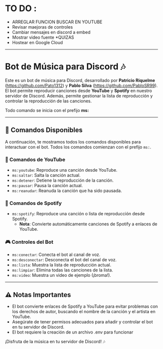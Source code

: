 # TO DO : 
  - ARREGLAR FUNCION BUSCAR EN YOUTUBE
  - Revisar maejoras de controles
  - Cambiar mensajes en discord a embed
  - Mostrar video fuente *QUIZAS
  - Hostear en Google Cloud
---
# Bot de Música para Discord 🎶

Este es un bot de música para Discord, desarrollado por **Patricio Riquelme** (https://github.com/Pato1312) y **Pablo Silva** (https://github.com/PabloSR99). El bot permite reproducir canciones desde **YouTube** y **Spotify** en nuestro servidor de Discord. Además, permite gestionar la lista de reproducción y controlar la reproducción de las canciones.

Todo comando se inicia con el prefijo **ms:**

---

## 🎵 Comandos Disponibles

A continuación, te mostramos todos los comandos disponibles para interactuar con el bot. Todos los comandos comienzan con el prefijo `ms:`.

### 🎥 Comandos de YouTube

- `ms:youtube`: Reproduce una canción desde YouTube.
- `ms:saltar`: Salta la canción actual.
- `ms:detener`: Detiene la reproducción de la canción.
- `ms:pausar`: Pausa la canción actual.
- `ms:reanudar`: Reanuda la canción que ha sido pausada.

### 🎵 Comandos de Spotify

- `ms:spotify`: Reproduce una canción o lista de reproducción desde Spotify.
  - **Nota**: Convierte automáticamente canciones de Spotify a enlaces de YouTube.

### 🎮 Controles del Bot

- `ms:conectar`: Conecta el bot al canal de voz.
- `ms:desconectar`: Desconecta el bot del canal de voz.
- `ms:lista`: Muestra la lista de reproducción actual.
- `ms:limpiar`: Elimina todas las canciones de la lista.
- `ms:video`: Muestra un video de ejemplo (¡broma!).

---

## ⚠️ Notas Importantes

- El bot convierte enlaces de Spotify a YouTube para evitar problemas con los derechos de autor, buscando el nombre de la canción y el artista en YouTube.
- Asegúrate de tener permisos adecuados para añadir y controlar el bot en tu servidor de Discord.
- El bot requiere la creación de un archivo .env para funcionar

¡Disfruta de la música en tu servidor de Discord! 🎶
